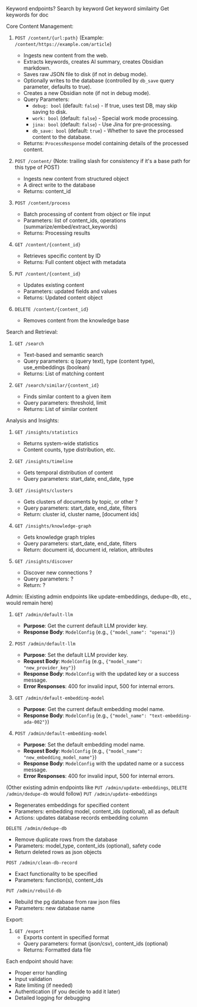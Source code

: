 Keyword endpoints?
Search by keyword
Get keyword similairty
Get keywords for doc


Core Content Management:
1. `POST /content/{url:path}` (Example: `/content/https://example.com/article`)
   - Ingests new content from the web.
   - Extracts keywords, creates AI summary, creates Obsidian markdown.
   - Saves raw JSON file to disk (if not in debug mode).
   - Optionally writes to the database (controlled by `db_save` query parameter, defaults to true).
   - Creates a new Obsidian note (if not in debug mode).
   - Query Parameters:
     - `debug: bool` (default: `false`) - If true, uses test DB, may skip saving to disk.
     - `work: bool` (default: `false`) - Special work mode processing.
     - `jina: bool` (default: `false`) - Use Jina for pre-processing.
     - `db_save: bool` (default: `true`) - Whether to save the processed content to the database.
   - Returns: `ProcessResponse` model containing details of the processed content.

1. `POST /content/` (Note: trailing slash for consistency if it's a base path for this type of POST)
   - Ingests new content from structured object
   - A direct write to the database
   - Returns: content_id

1. `POST /content/process`
   - Batch processing of content from object or file input
   - Parameters: list of content_ids, operations (summarize/embed/extract_keywords)
   - Returns: Processing results

2. `GET /content/{content_id}`
   - Retrieves specific content by ID
   - Returns: Full content object with metadata

3. `PUT /content/{content_id}`
   - Updates existing content
   - Parameters: updated fields and values
   - Returns: Updated content object

4. `DELETE /content/{content_id}`
   - Removes content from the knowledge base

Search and Retrieval:
1. `GET /search`
   - Text-based and semantic search
   - Query parameters: q (query text), type (content type), use_embeddings (boolean)
   - Returns: List of matching content

2. `GET /search/similar/{content_id}`
   - Finds similar content to a given item
   - Query parameters: threshold, limit
   - Returns: List of similar content

Analysis and Insights:
1. `GET /insights/statistics`
   - Returns system-wide statistics
   - Content counts, type distribution, etc.

2. `GET /insights/timeline`
   - Gets temporal distribution of content
   - Query parameters: start_date, end_date, type

2. `GET /insights/clusters`
   - Gets clusters of documents by topic, or other ?
   - Query parameters: start_date, end_date, filters
   - Return: cluster id, cluster name, [document ids]

2. `GET /insights/knowledge-graph`
   - Gets knowledge graph triples
   - Query parameters: start_date, end_date, filters
   - Return: document id, document id, relation, attributes

2. `GET /insights/discover`
   - Discover new connections ?
   - Query parameters: ?
   - Return: ?


Admin:
(Existing admin endpoints like update-embeddings, dedupe-db, etc., would remain here)

1. `GET /admin/default-llm`
   - **Purpose**: Get the current default LLM provider key.
   - **Response Body**: `ModelConfig` (e.g., `{"model_name": "openai"}`)

2. `POST /admin/default-llm`
   - **Purpose**: Set the default LLM provider key.
   - **Request Body**: `ModelConfig` (e.g., `{"model_name": "new_provider_key"}`)
   - **Response Body**: `ModelConfig` with the updated key or a success message.
   - **Error Responses**: 400 for invalid input, 500 for internal errors.

3. `GET /admin/default-embedding-model`
   - **Purpose**: Get the current default embedding model name.
   - **Response Body**: `ModelConfig` (e.g., `{"model_name": "text-embedding-ada-002"}`)

4. `POST /admin/default-embedding-model`
   - **Purpose**: Set the default embedding model name.
   - **Request Body**: `ModelConfig` (e.g., `{"model_name": "new_embedding_model_name"}`)
   - **Response Body**: `ModelConfig` with the updated name or a success message.
   - **Error Responses**: 400 for invalid input, 500 for internal errors.

(Other existing admin endpoints like `PUT /admin/update-embeddings`, `DELETE /admin/dedupe-db` would follow)
   `PUT /admin/update-embeddings`
   - Regenerates embeddings for specified content
   - Parameters: embedding model, content_ids (optional), all as default
   - Actions: updates database records embedding column

   `DELETE /admin/dedupe-db`
   - Remove duplicate rows from the database
   - Parameters: model_type, content_ids (optional), safety code
   - Return deleted rows as json objects

   `POST /admin/clean-db-record`
   - Exact functionality to be specified
   - Parameters: function(s), content_ids

   `PUT /admin/rebuild-db`
   - Rebuild the pg database from raw json files
   - Parameters: new database name





Export:
1. `GET /export`
   - Exports content in specified format
   - Query parameters: format (json/csv), content_ids (optional)
   - Returns: Formatted data file

Each endpoint should have:
- Proper error handling
- Input validation
- Rate limiting (if needed)
- Authentication (if you decide to add it later)
- Detailed logging for debugging

